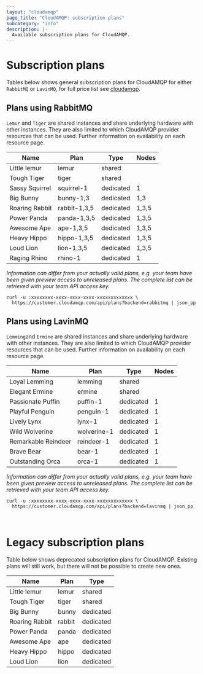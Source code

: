 ```yaml
---
layout: "cloudamqp"
page_title: "CloudAMQP: subscription plans"
subcategory: "info"
description: |-
  Available subscription plans for CloudAMQP.
---
```


# Subscription plans

Tables below shows general subscription plans for CloudAMQP for either `RabbitMQ` or `LavinMQ`, for full price list see [cloudamqp](https://www.cloudamqp.com/plans.html).

## Plans using RabbitMQ

`Lemur` and `Tiger` are shared instances and share underlying hardware with other instances. They are also limited to which CloudAMQP provider resources that can be used. Further information on availability on each resource page.

Name | Plan | Type | Nodes
---- | ---- | ---- | ----
Little lemur    | lemur   | shared
Tough Tiger     | tiger   | shared
Sassy Squirrel  | squirrel-1    | dedicated | 1
Big Bunny       | bunny-1,3     | dedicated | 1,3
Roaring Rabbit  | rabbit-1,3,5  | dedicated | 1,3,5
Power Panda     | panda-1,3,5   | dedicated | 1,3,5
Awesome Ape     | ape-1,3,5     | dedicated | 1,3,5
Heavy Hippo     | hippo-1,3,5   | dedicated | 1,3,5
Loud Lion       | lion-1,3,5    | dedicated | 1,3,5
Raging Rhino    | rhino-1       | dedicated | 1

*Information can differ from your actually valid plans, e.g. your team have been given preview access to unreleased plans. The complete list can be retrieved with your team API access key.*

```shell
curl -u :xxxxxxxx-xxxx-xxxx-xxxx-xxxxxxxxxxxxx \
  https://customer.cloudamqp.com/api/plans?backend=rabbitmq | json_pp
```

## Plans using LavinMQ

`Lemming`and `Ermine` are shared instances and share underlying hardware with other instances. They are also limited to which CloudAMQP provider resources that can be used. Further information on availability on each resource page.

Name | Plan | Type | Nodes
---- | ---- | ---- | ----
Loyal Lemming       | lemming  | shared
Elegant Ermine      | ermine   | shared
Passionate Puffin   | puffin-1    | dedicated | 1
Playful Penguin     | penguin-1   | dedicated | 1
Lively Lynx         | lynx-1      | dedicated | 1
Wild Wolverine      | wolverine-1 | dedicated | 1
Remarkable Reindeer | reindeer-1  | dedicated | 1
Brave Bear          | bear-1      | dedicated | 1
Outstanding Orca    | orca-1      | dedicated | 1

*Information can differ from your actually valid plans, e.g. your team have been given preview access to unreleased plans. The complete list can be retrieved with your team API access key.*

```shell
curl -u :xxxxxxxx-xxxx-xxxx-xxxx-xxxxxxxxxxxxx \
  https://customer.cloudamqp.com/api/plans?backend=lavinmq | json_pp
```

<br>

# Legacy subscription plans

Table below shows deprecated subscription plans for CloudAMQP. Existing plans will still work, but there will not be possible to create new ones.

Name | Plan | Type
---- | ---- | ----
Little lemur    | lemur   | shared
Tough Tiger     | tiger   | shared
Big Bunny       | bunny   | dedicated
Roaring Rabbit  | rabbit  | dedicated
Power Panda     | panda   | dedicated
Awesome Ape     | ape     | dedicated
Heavy Hippo     | hippo   | dedicated
Loud Lion       | lion    | dedicated
